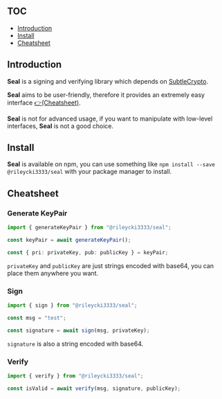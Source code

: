 ## TOC

- [Introduction](#introduction)
- [Install](#install)
- [Cheatsheet](#cheatsheet)

## Introduction

**Seal** is a signing and verifying library which depends on [SubtleCrypto](https://developer.mozilla.org/en-US/docs/Web/API/SubtleCrypto).

**Seal** aims to be user-friendly, therefore it provides an extremely easy interface [👉(Cheatsheet)](#cheatsheet).

**Seal** is not for advanced usage, if you want to manipulate with low-level interfaces, **Seal** is not a good choice.

## Install

**Seal** is available on npm, you can use something like `npm install --save @rileycki3333/seal` with your package manager to install.

## Cheatsheet

### Generate KeyPair

```typescript
import { generateKeyPair } from "@rileycki3333/seal";

const keyPair = await generateKeyPair();

const { pri: privateKey, pub: publicKey } = keyPair;
```

`privateKey` and `publicKey` are just strings encoded with base64, you can place them anywhere you want.

### Sign

```typescript
import { sign } from "@rileycki3333/seal";

const msg = "test";

const signature = await sign(msg, privateKey);
```

`signature` is also a string encoded with base64.

### Verify

```typescript
import { verify } from "@rileycki3333/seal";

const isValid = await verify(msg, signature, publicKey);
```